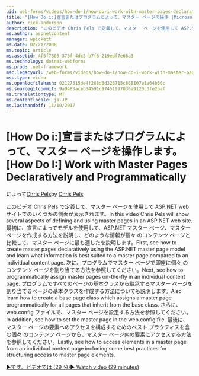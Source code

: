 ```yaml
---
uid: web-forms/videos/how-do-i/how-do-i-work-with-master-pages-declaratively-and-programmatically
title: "[How Do i:]宣言またはプログラムによって、マスター ページの操作 |Microsoft ドキュメント"
author: rick-anderson
description: "このビデオ Chris Pels で定義して、マスター ページを使用して ASP.NET web サイトでのいくつかの側面が表示されます。 最初に、マスター ページ declarati を作成する方法を参照してください."
ms.author: aspnetcontent
manager: wpickett
ms.date: 02/21/2008
ms.topic: article
ms.assetid: 4f5f7805-373f-4dc3-b7f6-219edf7e66a3
ms.technology: dotnet-webforms
ms.prod: .net-framework
msc.legacyurl: /web-forms/videos/how-do-i/how-do-i-work-with-master-pages-declaratively-and-programmatically
msc.type: video
ms.openlocfilehash: 02127515de4f288d6d326715c868107e1a64b50c
ms.sourcegitcommit: 9a9483aceb34591c97451997036a9120c3fe2baf
ms.translationtype: MT
ms.contentlocale: ja-JP
ms.lasthandoff: 11/10/2017
---
```

<a name="how-do-i-work-with-master-pages-declaratively-and-programmatically"></a><span data-ttu-id="16665-104">[How Do i:]宣言またはプログラムによって、マスター ページを操作します。</span><span class="sxs-lookup"><span data-stu-id="16665-104">[How Do I:] Work with Master Pages Declaratively and Programmatically</span></span>
====================
<span data-ttu-id="16665-105">によって[Chris Pels](https://twitter.com/chrispels)</span><span class="sxs-lookup"><span data-stu-id="16665-105">by [Chris Pels](https://twitter.com/chrispels)</span></span>

<span data-ttu-id="16665-106">このビデオ Chris Pels で定義して、マスター ページを使用して ASP.NET web サイトでのいくつかの側面が表示されます。</span><span class="sxs-lookup"><span data-stu-id="16665-106">In this video Chris Pels will show several aspects of defining and using master pages in an ASP.NET web site.</span></span> <span data-ttu-id="16665-107">最初に、宣言によってモデルを使用して、ASP.NET マスター ページ、マスター ページを作成する方法を説明し、どのような情報が個々 のコンテンツ ページと比較して、マスター ページに最も適したを説明します。</span><span class="sxs-lookup"><span data-stu-id="16665-107">First, see how to create master pages declaratively using the ASP.NET master page model and learn what information is best suited to a master page compared to an individual content page.</span></span> <span data-ttu-id="16665-108">次に、プログラムでマスター ページで即座に個々 のコンテンツ ページを割り当てる方法を参照してください。</span><span class="sxs-lookup"><span data-stu-id="16665-108">Next, see how to programmatically assign master pages on-the-fly in an individual content page.</span></span> <span data-ttu-id="16665-109">プログラムですべてのページの基本クラスから継承するマスター ページを割り当てるページの基本クラスを作成する方法についても説明します。</span><span class="sxs-lookup"><span data-stu-id="16665-109">Also learn how to create a base page class which assigns a master page programmatically for all pages that inherit from the base class.</span></span> <span data-ttu-id="16665-110">さらに、web.config ファイルで、マスター ページを設定する方法を参照してください。</span><span class="sxs-lookup"><span data-stu-id="16665-110">In addition, see how to set the master page in the web.config file.</span></span> <span data-ttu-id="16665-111">最後に、マスター ページの要素へのアクセスを構成するためのベスト プラクティスを含む個々 のコンテンツ ページから、マスター ページ内の要素にアクセスする方法を参照してください。</span><span class="sxs-lookup"><span data-stu-id="16665-111">Lastly, see how to access elements in a master page from an individual content page including some best practices for structuring access to master page elements.</span></span>

[<span data-ttu-id="16665-112">&#9654;です。ビデオでは (29 分)</span><span class="sxs-lookup"><span data-stu-id="16665-112">&#9654; Watch video (29 minutes)</span></span>](https://channel9.msdn.com/Blogs/ASP-NET-Site-Videos/how-do-i-work-with-master-pages-declaratively-and-programmatically)
